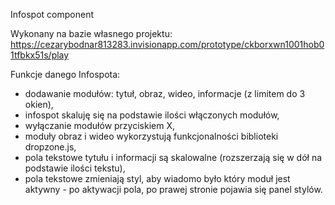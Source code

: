 Infospot component 

Wykonany na bazie własnego projektu: https://cezarybodnar813283.invisionapp.com/prototype/ckborxwn1001hob01tfbkx51s/play

Funkcje danego Infospota:

- dodawanie modułów: tytuł, obraz, wideo, informacje (z limitem do 3 okien),
- infospot skaluję się na podstawie ilości włączonych modułów,
- wyłączanie modułów przyciskiem X,
- moduły obraz i wideo wykorzystują funkcjonalności biblioteki dropzone.js,
- pola tekstowe tytułu i informacji są skalowalne (rozszerzają się w dół na podstawie ilości tekstu),
- pola tekstowe zmieniają styl, aby wiadomo było który moduł jest aktywny - po aktywacji pola, po prawej stronie pojawia się panel stylów.
